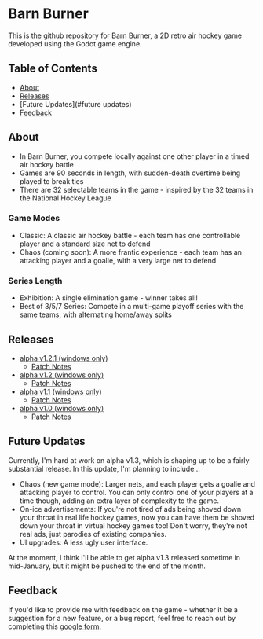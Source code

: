 # Barn Burner

This is the github repository for Barn Burner, a 2D retro air hockey game developed using the Godot game engine.

## Table of Contents

* [About](#about)
* [Releases](#releases)
* [Future Updates](#future updates)
* [Feedback](#feedback)

## About

* In Barn Burner, you compete locally against one other player in a timed air hockey battle
* Games are 90 seconds in length, with sudden-death overtime being played to break ties
* There are 32 selectable teams in the game - inspired by the 32 teams in the National Hockey League

### Game Modes

* Classic: A classic air hockey battle - each team has one controllable player and a standard size net to defend
* Chaos (coming soon): A more frantic experience - each team has an attacking player and a goalie, with a very large net to defend

### Series Length

* Exhibition: A single elimination game - winner takes all!
* Best of 3/5/7 Series: Compete in a multi-game playoff series with the same teams, with alternating home/away splits

## Releases

* [alpha v1.2.1 (windows only)](Builds/BarnBurner_alpha1.2.1.exe)
	* [Patch Notes](Docs/alpha_v1.2.1.md)
* [alpha v1.2 (windows only)](Builds/BarnBurner_alpha1.2.exe)
	* [Patch Notes](Docs/alpha_v1.2.md)
* [alpha v1.1 (windows only)](Builds/BarnBurner_alpha1.1.exe)
	* [Patch Notes](Docs/alpha_v1.1.md)
* [alpha v1.0 (windows only)](Builds/BarnBurner_alpha1.0.exe)
	* [Patch Notes](Docs/alpha_v1.0.md)

## Future Updates

Currently, I'm hard at work on alpha v1.3, which is shaping up to be a fairly substantial release. In this update, I'm planning to include...

* Chaos (new game mode): Larger nets, and each player gets a goalie and attacking player to control. You can only control one of your players at a time though, adding an extra layer of complexity to the game.
* On-ice advertisements: If you're not tired of ads being shoved down your throat in real life hockey games, now you can have them be shoved down your throat in virtual hockey games too! Don't worry, they're not real ads, just parodies of existing companies.
* UI upgrades: A less ugly user interface.

At the moment, I think I'll be able to get alpha v1.3 released sometime in mid-January, but it might be pushed to the end of the month.

## Feedback

If you'd like to provide me with feedback on the game - whether it be a suggestion for a new feature,
or a bug report, feel free to reach out by completing this <a href="https://forms.gle/pC4UamHsJSf7qScC9">google form</a>. 

